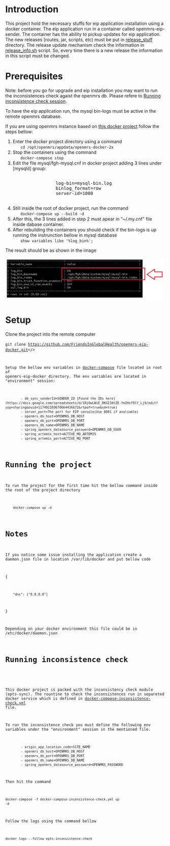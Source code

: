 # Introduction
This project hold the necessary stuffs for eip application installation using a docker container. The eip application run in a container called openmrs-eip-sender. The container has the ability to pickup updates for eip application. The new releases (routes, jar, scripts, etc) must be put in [release_stuff](./release_stuff) directory. The release update mechanism check the information in [release_info.sh](./release_stuff/scripts/release_info.sh) script. So, every time there is a new release the information in this script must be changed. 


# Prerequisites
Note: before you go for upgrade and eip installation you may want to run the inconsistences check agaist the openmrs db. Please refere to [Running inconsistence check session](#inconsistence_check). 


To have the eip application run, the mysql bin-logs must be active in the remote openmrs database.

If you are using openmrs instance based on [this docker project](https://github.com/FriendsInGlobalHealth/openmrs-docker-2x) follow the steps bellow:
<ol>
        <li>
                Enter the docker project directory using a command
                <ul>
                        <code>cd /opt/openmrs/appdata/openmrs-docker-2x</code>
                </ul>
        </li>
        <li>
                Stop the containers using the command
                <ul>
                        <code>docker-compose stop</code>
                </ul>
        </li>
        <li>
                Edit the file mysql/fgh-mysql.cnf in docker project adding 3 lines under [mysqld] group:           
                <pre>    
                log-bin=mysql-bin.log
                binlog_format=row
                server-id=1000
                </pre>
        </li>
        <li>
                Still inside the root of docker project, run the command
                <ul>
                        <code>docker-compose up --build -d</code>
                </ul>
        </li>
        <li>
                After this, the 3 lines added  in step 2 must apear in “~/.my.cnf” file inside dabase container.
        </li>
        <li>
                After rebuilding the containers you should check if the bin-logs is up running the instrunction bellow in mysql database
                <ul>
                        <code>show variables like '%log_bin%';</code>
                </ul>
        </li>
</ol> 
 The result should be as shown in the image
        
 ![bin_log](etc/bin-logs.png)


# Setup

Clone the project into the remote computer

<code>git clone https://github.com/FriendsInGlobalHealth/openmrs-eip-docker.git</>
        
Setup the bellow env variables in [docker-compose](docker-compose.yml) file located in root of openmrs-eip-docker directory. The env variables are located in "environment" session:
   
            - db_sync_senderId=SENDER_ID [Found the IDs here](https://docs.google.com/spreadsheets/d/1RjOwLWiE_0KGI34tZE-YmIHsf9lY_Lj9/edit?usp=sharing&ouid=117402189670664436672&rtpof=true&sd=true)
            - server_port=The port for EIP console(Use 8081 if avaliable)
            - openmrs_db_host=OPENMRS_DB_HOST
            - openmrs_db_port=OPENMRS_DB_PORT
            - openmrs_db_name=OPENMRS_DB_NAME
            - spring_openmrs_datasource_password=OPENMRS_DB_USER
            - spring_artemis_host=ACTIVE_MQ_ARTEMIS
            - spring_artemis_port=ACTIVE_MQ_PORT
            
# Running the project
To run the project for the first time hit the bellow command inside the root of the project directory
        
        docker-compose up -d
        
# Notes
If you notice some issue installing the application create a daemon.json file in location /var/lib/docker and put bellow code

{
  
        "dns": ["8.8.8.8"]
  
}

Depending on your docker environment this file could be in /etc/docker/daemon.json

# Running inconsistence check
<a name="inconsistence_check"></a>

This docker project is packed with the inconsistency check module (epts-sync). The rountine to check the inconsistences run in separeted docker service which is defined in [docker-compose-inconsistence-check.yml](docker-compose-inconsistence-check.yml) file.

To run the inconsistence check you must define the following env variables under the "environment" session in the mentioned file.

            - origin_app_location_code=SITE_NAME
            - openmrs_db_host=OPENMRS_DB_HOST
            - openmrs_db_port=OPENMRS_DB_PORT
            - openmrs_db_name=OPENMRS_DB_NAME
            - spring_openmrs_datasource_password=OPENMRS_PASSWORD

Then hit the command

<code>docker-compose -f docker-compose-inconsistence-check.yml up -d</code>

Follow the logs using the command bellow

<code>docker logs --follow epts-inconsistence-check</code>
